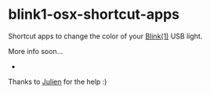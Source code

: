 blink1-osx-shortcut-apps
=============

Shortcut apps to change the color of your [Blink(1)](http://blink1.thingm.com/) USB light.

More info soon...

-

Thanks to [Julien](https://github.com/JulienRamel) for the help :)
